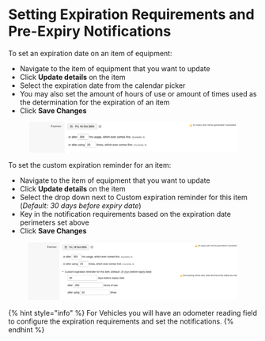 # Setting Expiration Requirements and Pre-Expiry Notifications

To set an expiration date on an item of equipment:

* Navigate to the item of equipment that you want to update
* Click **Update details** on the item
* Select the expiration date from the calendar picker
* You may also set the amount of hours of use or amount of times used as the determination for the expiration of an item&#x20;
* Click **Save Changes**

<figure><img src="../../.gitbook/assets/Screen Shot 2022-10-11 at 9.25.28 AM.png" alt=""><figcaption></figcaption></figure>

To set the custom expiration reminder for an item:

* Navigate to the item of equipment that you want to update
* Click **Update details** on the item
* Select the drop down next to Custom expiration reminder for this item (_Default: 30 days before expiry date_)
* Key in the notification requirements based on the expiration date perimeters set above
* Click **Save Changes**

<figure><img src="../../.gitbook/assets/Screen Shot 2022-10-11 at 9.22.39 AM.png" alt=""><figcaption></figcaption></figure>

{% hint style="info" %}
For Vehicles you will have an odometer reading field to configure the expiration requirements and set the notifications.
{% endhint %}
